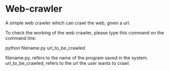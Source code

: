 # Web-crawler
A simple web crawler which can crawl the web, given a url.

To check the working of the web crawler, please type this command on the command line:

python filename.py url_to_be_crawled

filename.py, refers to the name of the program saved in the system.
url_to_be_crawled, refers to the url the user wants to crawl.
